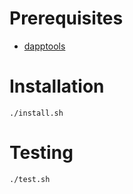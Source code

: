 # Prerequisites

- [dapptools](https://github.com/dapphub/dapptools)

# Installation

```
./install.sh
```

# Testing

```
./test.sh
```
